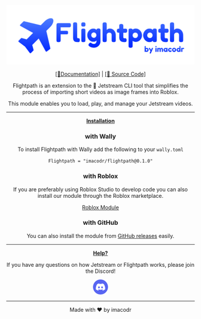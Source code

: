 [![Frame 594|690x215](https://raw.githubusercontent.com/imacodr/Flightpath/main/assets/banner.png)](https://imacodr.github.io/Jetstream/flightpath/intro)

<div align="center">

[[📘Documentation]](https://imacodr.github.io/Jetstream/flightpath/intro) | [[📁 Source Code]](https://github.com/imacodr/Flightpath)

Flightpath is an extension to the 🚀 Jetstream CLI tool that simplifies the process of importing short videos as image frames into Roblox.

This module enables you to load, play, and manage your Jetstream videos.

<hr />

[**Installation**](https://imacodr.github.io/Jetstream/flightpath/installation)

### with Wally

To install Flightpath with Wally add the following to your `wally.toml`

```
Flightpath = "imacodr/flightpath@0.1.0"
```

### with Roblox

If you are preferably using Roblox Studio to develop code you can also install our module through the Roblox marketplace.

[Roblox Module](https://create.roblox.com/store/asset/98399377763482/Flightpath?assetType=Model&externalSource=www)

### with GitHub

You can also install the module from [GitHub releases](https://github.com/imacodr/Flightpath/releases) easily.

<hr />

[**Help?**](https://discord.gg/UnDCJ6W7dw)

If you have any questions on how Jetstream or Flightpath works, please join the Discord!

[![1024-gold 2|40x40](./assets/discord.png)](https://discord.gg/UnDCJ6W7dw)

<hr />

Made with ❤️ by imacodr

</div>
